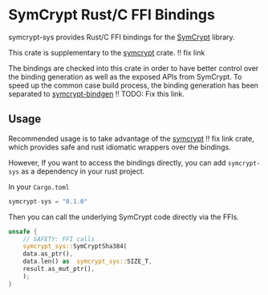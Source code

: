 # SymCrypt Rust/C FFI Bindings
symcrypt-sys provides Rust/C FFI bindings for the [SymCrypt](https://github.com/microsoft/SymCrypt) library. 

This crate is supplementary to the [symcrypt](https://github.com/nnmkhang/rust-symcrypt-sys) crate.  !! fix link

The bindings are checked into this crate in order to have better control over the binding generation as well as the exposed APIs from SymCrypt. To speed up the common case build process, the binding generation has been separated to [symcrypt-bindgen](https://github.com/nnmkhang/rust-symcrypt-sys) !! TODO: Fix this link.

## Usage 

Recommended usage is to take advantage of the [symcrypt](BLAH) !! fix link crate, which provides safe and rust idiomatic wrappers over the bindings.

However, If you want to access the bindings directly, you can add `symcrypt-sys` as a dependency in your rust project.

In your `Cargo.toml`
```Rust
symcrypt-sys = "0.1.0"
```
Then you can call the underlying SymCrypt code directly via the FFIs.
```Rust
unsafe {
    // SAFETY: FFI calls
	symcrypt_sys::SymCryptSha384(
	data.as_ptr(),
	data.len() as  symcrypt_sys::SIZE_T,
	result.as_mut_ptr(),
	);
}
```